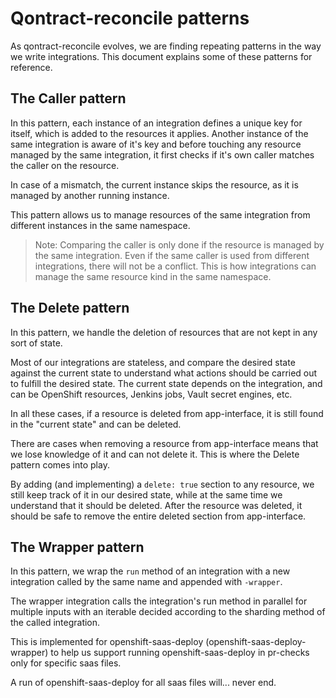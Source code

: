 # Qontract-reconcile patterns

As qontract-reconcile evolves, we are finding repeating patterns in the way we write integrations. This document explains some of these patterns for reference.

## The Caller pattern

In this pattern, each instance of an integration defines a unique key for itself, which is added to the resources it applies. Another instance of the same integration is aware of it's key and before touching any resource managed by the same integration, it first checks if it's own caller matches the caller on the resource.

In case of a mismatch, the current instance skips the resource, as it is managed by another running instance.

This pattern allows us to manage resources of the same integration from different instances in the same namespace.

> Note: Comparing the caller is only done if the resource is managed by the same integration. Even if the same caller is used from different integrations, there will not be a conflict. This is how integrations can manage the same resource kind in the same namespace.

## The Delete pattern

In this pattern, we handle the deletion of resources that are not kept in any sort of state.

Most of our integrations are stateless, and compare the desired state against the current state to understand what actions should be carried out to fulfill the desired state. The current state depends on the integration, and can be OpenShift resources, Jenkins jobs, Vault secret engines, etc.

In all these cases, if a resource is deleted from app-interface, it is still found in the "current state" and can be deleted.

There are cases when removing a resource from app-interface means that we lose knowledge of it and can not delete it. This is where the Delete pattern comes into play.

By adding (and implementing) a `delete: true` section to any resource, we still keep track of it in our desired state, while at the same time we understand that it should be deleted. After the resource was deleted, it should be safe to remove the entire deleted section from app-interface.

## The Wrapper pattern

In this pattern, we wrap the `run` method of an integration with a new integration called by the same name and appended with `-wrapper`.

The wrapper integration calls the integration's run method in parallel for multiple inputs with an iterable decided according to the sharding method of the called integration.

This is implemented for openshift-saas-deploy (openshift-saas-deploy-wrapper) to help us support running openshift-saas-deploy in pr-checks only for specific saas files.

A run of openshift-saas-deploy for all saas files will... never end.
